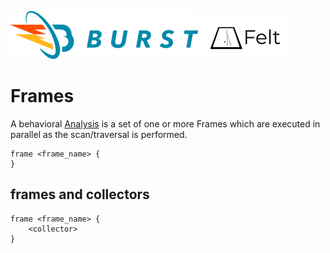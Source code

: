 ![Burst](../../../../../../../../../documentation/burst_h_small.png "")
![](../../../../../../../../doc/felt_small.png "")


# Frames
A behavioral [Analysis](../analysis/readme.md) is a set of one or more Frames which
are executed in parallel as the scan/traversal is performed.

    frame <frame_name> {
    }


## frames and collectors

    frame <frame_name> {
        <collector>
    }
